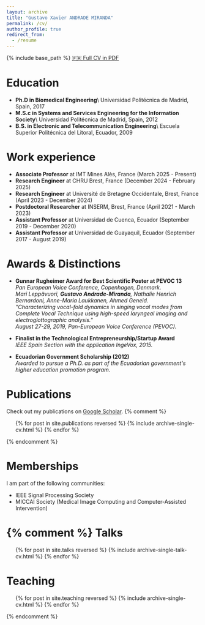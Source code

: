 ```yaml
---
layout: archive
title: "Gustavo Xavier ANDRADE MIRANDA"
permalink: /cv/
author_profile: true
redirect_from:
  - /resume
---
```


{% include base_path %}
[🇫🇷 Full CV in PDF](/files/CV.pdf)

Education
======
* **Ph.D in Biomedical Engineering**\\
Universidad Politécnica de Madrid, Spain, 2017
* **M.S.c in Systems and Services Engineering for the Information Society**\\
Universidad Politécnica de Madrid, Spain, 2012
* **B.S. in Electronic and Telecommunication Engineering**\\
Escuela Superior Politécnica del Litoral, Ecuador, 2009

Work experience
======
* **Associate Professor** at IMT Mines Alès, France (March 2025 - Present)  
* **Research Engineer** at CHRU Brest, France (December 2024 - February 2025)  
* **Research Engineer** at Université de Bretagne Occidentale, Brest, France (April 2023 - December 2024)  
* **Postdoctoral Researcher** at INSERM, Brest, France (April 2021 - March 2023)  
* **Assistant Professor** at Universidad de Cuenca, Ecuador (September 2019 - December 2020)  
* **Assistant Professor** at Universidad de Guayaquil, Ecuador (September 2017 - August 2019)  


Awards & Distinctions
======

- **Gunnar Rugheimer Award for Best Scientific Poster at PEVOC 13**  
  *Pan European Voice Conference, Copenhagen, Denmark.*  
  *Mari Leppävuori, **Gustavo Andrade-Miranda**, Nathalie Henrich Bernardoni, Anne-Maria Laukkanen, Ahmed Geneid.*  
  *"Characterizing vocal-fold dynamics in singing vocal modes from Complete Vocal Technique using high-speed laryngeal imaging and electroglottographic analysis."*  
  *August 27-29, 2019, Pan-European Voice Conference (PEVOC).*

- **Finalist in the Technological Entrepreneurship/Startup Award**  
  *IEEE Spain Section with the application IngeVox, 2015.*

- **Ecuadorian Government Scholarship (2012)**  
  *Awarded to pursue a Ph.D. as part of the Ecuadorian government's higher education promotion program.*

Publications
======
Check out my publications on [Google Scholar](https://scholar.google.es/citations?hl=en&user=9Xwu9j4AAAAJ&view_op=list_works&sortby=pubdate).
{% comment %}
<ul>{% for post in site.publications reversed %}
    {% include archive-single-cv.html %}
  {% endfor %}</ul>
{% endcomment %}

Memberships
======
I am part of the following communities:

* IEEE Signal Processing Society
* MICCAI Society (Medical Image Computing and Computer-Assisted Intervention)



{% comment %}
Talks
======
  <ul>{% for post in site.talks reversed %}
    {% include archive-single-talk-cv.html  %}
  {% endfor %}</ul>
  
Teaching
======
  <ul>{% for post in site.teaching reversed %}
    {% include archive-single-cv.html %}
  {% endfor %}</ul>
{% endcomment %}
